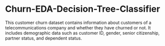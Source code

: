 # Churn-EDA-Decision-Tree-Classifier
This customer churn dataset contains information about customers of a telecommunications company and whether they have churned or not. It includes demographic data such as customer ID, gender, senior citizenship, partner status, and dependent status. 
